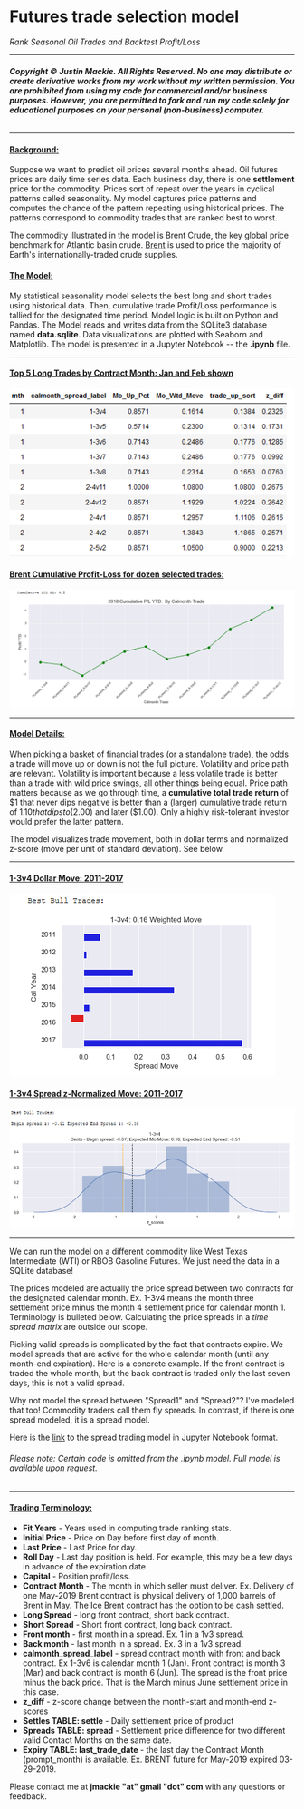 # Futures trade selection model
*Rank Seasonal Oil Trades and Backtest Profit/Loss*

***
###### ***Copyright © Justin Mackie. All Rights Reserved.  No one may distribute or create derivative works from my work without my written permission.  You are prohibited from using my code for commercial and/or business purposes.  However, you are permitted to fork and run my code solely for educational purposes on your personal (non-business) computer.***
***

#### <ins>Background:</ins>
Suppose we want to predict oil prices several months ahead.  Oil futures prices are daily time series data.  Each business day, there is one **settlement** price for the commodity.  Prices sort of repeat over the years in cyclical patterns called seasonality.  My model captures price patterns and computes the chance of the pattern repeating using historical prices.  The patterns correspond to commodity trades that are ranked best to worst.

The commodity illustrated in the model is Brent Crude, the key global price benchmark for Atlantic basin crude.  [Brent]( https://www.theice.com/products/219/Brent-Crude-Futures/specs)  is used to price the majority of Earth's internationally-traded crude supplies.

#### <ins>The Model:</ins>
My statistical seasonality model selects the best long and short trades using historical data.  Then, cumulative trade Profit/Loss performance is tallied for the designated time period.  Model logic is built on Python and Pandas.  The Model reads and writes data from the SQLite3 database named **data.sqlite**.  Data visualizations are plotted with Seaborn and Matplotlib.  The model is presented in a Jupyter Notebook -- the **.ipynb** file.

***
#### <ins>Top 5 Long Trades by Contract Month: Jan and Feb shown</ins>
![Top 5 Long Trades](images/top5_long.PNG)

#### <ins>Brent Cumulative Profit-Loss for dozen selected trades:</ins>
![Cumulative PL](images/cum_pl_2018.PNG)
***

#### <ins>Model Details:</ins>
When picking a basket of financial trades (or a standalone trade), the odds a trade will move up or down is not the full picture.  Volatility and price path are relevant.  Volatility is important because a less volatile trade is better than a trade with wild price swings, all other things being equal.  Price path matters because as we go through time, a **cumulative total trade return** of $1 that never dips negative is better than a (larger) cumulative trade return of $1.10 that dips to ($2.00) and later ($1.00).  Only a highly risk-tolerant investor would prefer the latter pattern.

The model visualizes trade movement, both in dollar terms and normalized z-score (move per unit of standard deviation).  See below.

***
#### <ins>1-3v4 Dollar Move:  2011-2017</ins>
![Dollar Move](images/1-3v4_dollar_move.PNG)

#### <ins>1-3v4 Spread z-Normalized Move:  2011-2017</ins>
![z-move](images/1-3v4_z_move.PNG)
***

We can run the model on a different commodity like West Texas Intermediate (WTI) or RBOB Gasoline Futures.  We just need the data in a SQLite database!

The prices modeled are actually the price spread between two contracts for the designated calendar month.  Ex. 1-3v4 means the month three settlement price minus the month 4 settlement price for calendar month 1.  Terminology is bulleted below. Calculating the price spreads in a *time spread matrix* are outside our scope.  

Picking valid spreads is complicated by the fact that contracts expire.  We model spreads that are active for the whole calendar month (until any month-end expiration).  Here is a concrete example.  If the front contract is traded the whole month, but the back contract is traded only the last seven days, this is not a valid spread.

Why not model the spread between "Spread1" and "Spread2"?  I've modeled that too!  Commodity traders call them fly spreads.  In contrast, if there is one spread modeled, it is a spread model.

Here is the [link](https://github.com/jkmackie/oil_futures_model/blob/master/Brent_2018_PL_GitHub.ipynb) to the spread trading model in Jupyter Notebook format.

###### *Please note:  Certain code is omitted from the .ipynb model.  Full model is available upon request.*

***
#### <ins>Trading Terminology:</ins>
* **Fit Years** - Years used in computing trade ranking stats.
* **Initial Price** - Price on Day before first day of month.
* **Last Price** - Last Price for day.
* **Roll Day** - Last day position is held.  For example, this may be a few days in advance of the expiration date.
* **Capital** - Position profit/loss.
* **Contract Month** - The month in which seller must deliver.  Ex. Delivery of one May-2019 Brent contract is physical delivery of 1,000 barrels of Brent in May.  The Ice Brent contract has the option to be cash settled.
* **Long Spread** - long front contract, short back contract.
* **Short Spread** - Short front contract, long back contract.
* **Front month** - first month in a spread.  Ex. 1 in a 1v3 spread.
* **Back month** - last  month in a spread.  Ex. 3 in a 1v3 spread.
* **calmonth_spread_label** - spread contract month with front and back contract.  Ex 1-3v6 is calendar month 1 (Jan).  Front contract is month 3 (Mar) and back contract is month 6 (Jun).  The spread is the front price minus the back price.  That is the March minus June settlement price in this case.
* **z_diff** - z-score change between the month-start and month-end z-scores
* **Settles TABLE: settle** - Daily settlement price of product
* **Spreads TABLE: spread** - Settlement price difference for two different valid Contact Months on the same date.
* **Expiry TABLE: last_trade_date** - the last day the Contract Month (prompt_month) is available.  Ex. BRENT future for May-2019  expired 03-29-2019.

Please contact me at **jmackie "at" gmail "dot" com** with any questions or feedback.
